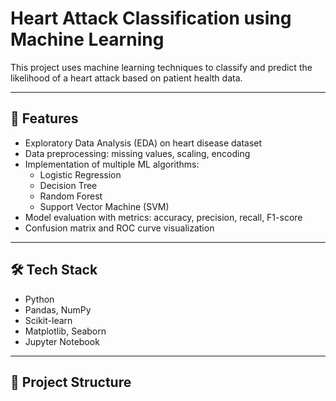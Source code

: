 # Heart Attack Classification using Machine Learning

This project uses machine learning techniques to classify and predict the likelihood of a heart attack based on patient health data.

---

## 📌 Features
- Exploratory Data Analysis (EDA) on heart disease dataset
- Data preprocessing: missing values, scaling, encoding
- Implementation of multiple ML algorithms:
  - Logistic Regression
  - Decision Tree
  - Random Forest
  - Support Vector Machine (SVM)
- Model evaluation with metrics: accuracy, precision, recall, F1-score
- Confusion matrix and ROC curve visualization

---

## 🛠️ Tech Stack
- Python
- Pandas, NumPy
- Scikit-learn
- Matplotlib, Seaborn
- Jupyter Notebook

---

## 📂 Project Structure
